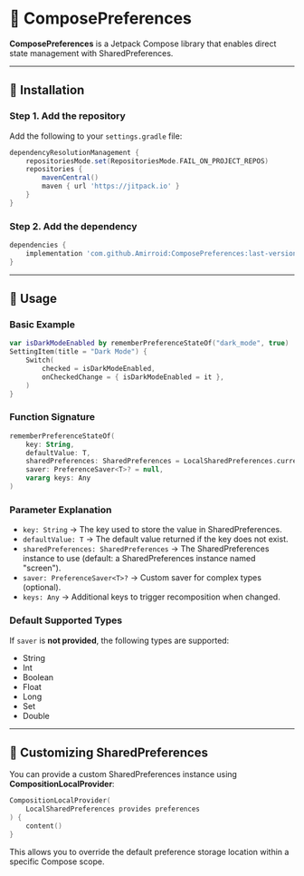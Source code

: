 # 📌 ComposePreferences

**ComposePreferences** is a Jetpack Compose library that enables direct state management with SharedPreferences.

---

## 🚀 Installation

### **Step 1. Add the repository**
Add the following to your `settings.gradle` file:

```gradle
dependencyResolutionManagement {
    repositoriesMode.set(RepositoriesMode.FAIL_ON_PROJECT_REPOS)
    repositories {
        mavenCentral()
        maven { url 'https://jitpack.io' }
    }
}
```

### **Step 2. Add the dependency**

```gradle
dependencies {
    implementation 'com.github.Amirroid:ComposePreferences:last-version'
}
```

---

## 📖 Usage

### **Basic Example**

```kotlin
var isDarkModeEnabled by rememberPreferenceStateOf("dark_mode", true)
SettingItem(title = "Dark Mode") {
    Switch(
        checked = isDarkModeEnabled,
        onCheckedChange = { isDarkModeEnabled = it },
    )
}
```

### **Function Signature**

```kotlin
rememberPreferenceStateOf(
    key: String,
    defaultValue: T,
    sharedPreferences: SharedPreferences = LocalSharedPreferences.current ?: defaultPreferences(),
    saver: PreferenceSaver<T>? = null,
    vararg keys: Any
)
```

### **Parameter Explanation**
- `key: String` → The key used to store the value in SharedPreferences.
- `defaultValue: T` → The default value returned if the key does not exist.
- `sharedPreferences: SharedPreferences` → The SharedPreferences instance to use (default: a SharedPreferences instance named "screen").
- `saver: PreferenceSaver<T>?` → Custom saver for complex types (optional).
- `keys: Any` → Additional keys to trigger recomposition when changed.

### **Default Supported Types**
If `saver` is **not provided**, the following types are supported:

- String
- Int
- Boolean
- Float
- Long
- Set<String>
- Double

---

## 🔧 Customizing SharedPreferences
You can provide a custom SharedPreferences instance using **CompositionLocalProvider**:

```kotlin
CompositionLocalProvider(
    LocalSharedPreferences provides preferences
) {
    content()
}
```

This allows you to override the default preference storage location within a specific Compose scope.